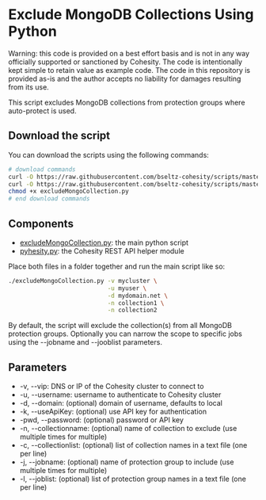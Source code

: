 # Exclude MongoDB Collections Using Python

Warning: this code is provided on a best effort basis and is not in any way officially supported or sanctioned by Cohesity. The code is intentionally kept simple to retain value as example code. The code in this repository is provided as-is and the author accepts no liability for damages resulting from its use.

This script excludes MongoDB collections from protection groups where auto-protect is used.

## Download the script

You can download the scripts using the following commands:

```bash
# download commands
curl -O https://raw.githubusercontent.com/bseltz-cohesity/scripts/master/python/excludeMongoCollection/excludeMongoCollection.py
curl -O https://raw.githubusercontent.com/bseltz-cohesity/scripts/master/python/pyhesity.py
chmod +x excludeMongoCollection.py
# end download commands
```

## Components

* [excludeMongoCollection.py](https://raw.githubusercontent.com/bseltz-cohesity/scripts/master/python/excludeMongoCollection/excludeMongoCollection.py): the main python script
* [pyhesity.py](https://raw.githubusercontent.com/bseltz-cohesity/scripts/master/python/pyhesity/pyhesity.py): the Cohesity REST API helper module

Place both files in a folder together and run the main script like so:

```bash
./excludeMongoCollection.py -v mycluster \
                            -u myuser \
                            -d mydomain.net \
                            -n collection1 \
                            -n collection2
```

By default, the script will exclude the collection(s) from all MongoDB protection groups. Optionally you can narrow the scope to specific jobs using the --jobname and --jooblist parameters.

## Parameters

* -v, --vip: DNS or IP of the Cohesity cluster to connect to
* -u, --username: username to authenticate to Cohesity cluster
* -d, --domain: (optional) domain of username, defaults to local
* -k, --useApiKey: (optional) use API key for authentication
* -pwd, --password: (optional) password or API key
* -n, --collectionname: (optional) name of collection to exclude (use multiple times for multiple)
* -c, --collectionlist: (optional) list of collection names in a text file (one per line)
* -j, --jobname: (optional) name of protection group to include (use multiple times for multiple)
* -l, --joblist: (optional) list of protection group names in a text file (one per line)
